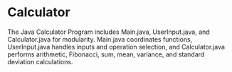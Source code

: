 # Calculator
The Java Calculator Program includes Main.java, UserInput.java, and Calculator.java for modularity. Main.java coordinates functions, UserInput.java handles inputs and operation selection, and Calculator.java performs arithmetic, Fibonacci, sum, mean, variance, and standard deviation calculations.
